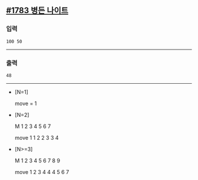 [#1783 병든 나이트](https://www.acmicpc.net/problem/1783)
---

### 입력
```
100 50
```

---
### 출력
```
48
```

---
- [N=1]

    move = 1

- [N=2]

    M       1   2   3   4   5   6   7

    move    1   1   2   2   3   3   4

- [N>=3]

    M       1   2   3   4   5   6   7   8   9      

    move    1   2   3   4   4   4   5   6   7